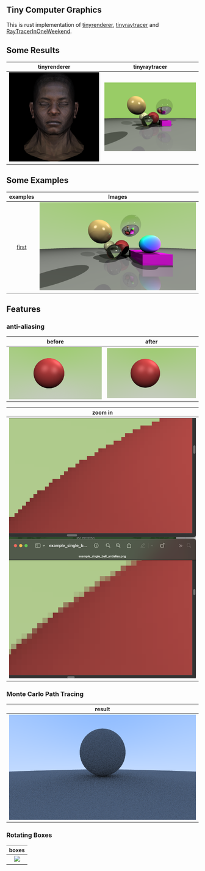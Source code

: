## Tiny Computer Graphics

This is rust implementation of [tinyrenderer](https://github.com/ssloy/tinyrenderer/wiki), [tinyraytracer](https://github.com/ssloy/tinyraytracer/wiki) and [RayTracerInOneWeekend](https://raytracing.github.io/books/RayTracingInOneWeekend.html).

## Some Results

|       tinyrenderer        |               tinyraytracer                |
| :-----------------------: | :----------------------------------------: |
| ![img](./output/head.png) | ![img](./output/customized_ray_tracer.png) |

## Some Examples

|           examples           |               Images               |
| :--------------------------: | :--------------------------------: |
| [first](./examples/first.rs) | ![img](./output/example_first.png) |

## Features

### anti-aliasing

|                  before                  |                       after                        |
| :--------------------------------------: | :------------------------------------------------: |
| ![img](./output/example_single_ball.png) | ![img](./output/example_single_ball_antialias.png) |

|               zoom in                |
| :----------------------------------: |
| ![img](./output/example_zoom_in.png) |

### Monte Carlo Path Tracing

|                      result                      |
| :----------------------------------------------: |
| ![img](./output/example_monte_carlo_diffuse.png) |

### Rotating Boxes

|                 boxes                 |
| :-----------------------------------: |
| ![](https://github.com/user-attachments/assets/5e1d5027-dfb7-47bc-bf89-b5b86f11f132) |


